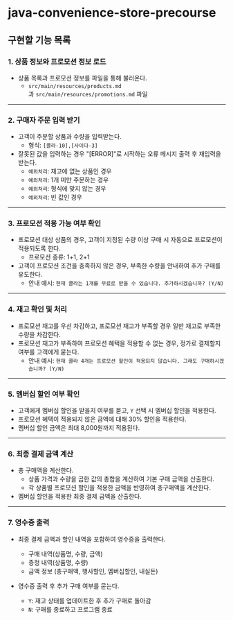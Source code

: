 # java-convenience-store-precourse

## 구현할 기능 목록

### 1. 상품 정보와 프로모션 정보 로드
- 상품 목록과 프로모션 정보를 파일을 통해 불러온다.
    - `src/main/resources/products.md`과 `src/main/resources/promotions.md` 파일
---

### 2. 구매자 주문 입력 받기
- 고객이 주문할 상품과 수량을 입력받는다.
    - 형식: `[콜라-10],[사이다-3]`
- 잘못된 값을 입력하는 경우 "[ERROR]"로 시작하는 오류 메시지  출력 후 재입력을 받는다.
    - `예외처리`: 재고에 없는 상품인 경우
    - `예외처리`: 1개 미만 주문하는 경우
    - `예외처리`: 형식에 맞지 않는 경우
    - `예외처리`: 빈 값인 경우

---

### 3. 프로모션 적용 가능 여부 확인
- 프로모션 대상 상품의 경우, 고객이 지정된 수량 이상 구매 시 자동으로 프로모션이 적용되도록 한다.
    - 프로모션 종류: 1+1, 2+1
- 고객이 프로모션 조건을 충족하지 않은 경우, 부족한 수량을 안내하여 추가 구매를 유도한다.
    - 안내 예시: `현재 콜라는 1개를 무료로 받을 수 있습니다. 추가하시겠습니까? (Y/N)`

---

### 4. 재고 확인 및 처리
- 프로모션 재고를 우선 차감하고, 프로모션 재고가 부족할 경우 일반 재고로 부족한 수량을 차감한다.
- 프로모션 재고가 부족하여 프로모션 혜택을 적용할 수 없는 경우, 정가로 결제할지 여부를 고객에게 묻는다.
    - 안내 예시: `현재 콜라 4개는 프로모션 할인이 적용되지 않습니다. 그래도 구매하시겠습니까? (Y/N)`

---

### 5. 멤버십 할인 여부 확인
- 고객에게 멤버십 할인을 받을지 여부를 묻고, `Y` 선택 시 멤버십 할인을 적용한다.
- 프로모션 혜택이 적용되지 않은 금액에 대해 30% 할인을 적용한다.
- 멤버십 할인 금액은 최대 8,000원까지 적용된다.

---

### 6. 최종 결제 금액 계산
- 총 구매액을 계산한다.
    - 상품 가격과 수량을 곱한 값의 총합을 계산하여 기본 구매 금액을 산출한다.
    - 각 상품별 프로모션 할인을 적용한 금액을 반영하여 총구매액을 계산한다.
- 멤버십 할인을 적용한 최종 결제 금액을 산출한다.

---

### 7. 영수증 출력
- 최종 결제 금액과 할인 내역을 포함하여 영수증을 출력한다.
    - 구매 내역(상품명, 수량, 금액)
    - 증정 내역(상품명, 수량)
    - 금액 정보 (총구매액, 행사할인, 멤버십할인, 내실돈)

- 영수증 출력 후 추가 구매 여부를 묻는다.
    - `Y`: 재고 상태를 업데이트한 후 추가 구매로 돌아감
    - `N`: 구매를 종료하고 프로그램 종료
